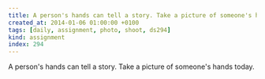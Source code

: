 ```yaml
---
title: A person's hands can tell a story. Take a picture of someone's hands today.
created_at: 2014-01-06 01:00:00 +0100
tags: [daily, assignment, photo, shoot, ds294]
kind: assignment
index: 294
---
```


A person's hands can tell a story. Take a picture of someone's hands today.
